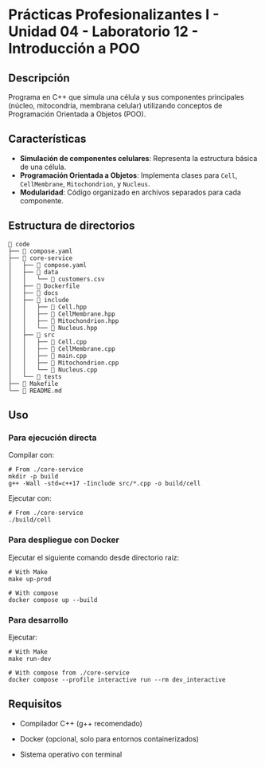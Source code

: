# Prácticas Profesionalizantes I - Unidad 04 - Laboratorio 12 - Introducción a POO

## Descripción

Programa en C++ que simula una célula y sus componentes principales (núcleo, mitocondria, membrana celular) utilizando conceptos de Programación Orientada a Objetos (POO).

## Características

- **Simulación de componentes celulares**: Representa la estructura básica de una célula.
- **Programación Orientada a Objetos**: Implementa clases para `Cell`, `CellMembrane`, `Mitochondrion`, y `Nucleus`.
- **Modularidad**: Código organizado en archivos separados para cada componente.

## Estructura de directorios

```shell
 code
├──  compose.yaml
├──  core-service
│   ├──  compose.yaml
│   ├──  data
│   │   └──  customers.csv
│   ├──  Dockerfile
│   ├──  docs
│   ├──  include
│   │   ├──  Cell.hpp
│   │   ├──  CellMembrane.hpp
│   │   ├──  Mitochondrion.hpp
│   │   └──  Nucleus.hpp
│   ├── 󱧼 src
│   │   ├──  Cell.cpp
│   │   ├──  CellMembrane.cpp
│   │   ├──  main.cpp
│   │   ├──  Mitochondrion.cpp
│   │   └──  Nucleus.cpp
│   └── 󰙨 tests
├──  Makefile
└──  README.md
```

## Uso

### Para ejecución directa

Compilar con:

```shell
# From ./core-service
mkdir -p build
g++ -Wall -std=c++17 -Iinclude src/*.cpp -o build/cell
```

Ejecutar con:

```shell
# From ./core-service
./build/cell
```

### Para despliegue con Docker

Ejecutar el siguiente comando desde directorio raiz:

```shell
# With Make
make up-prod

# With compose
docker compose up --build
```

### Para desarrollo

Ejecutar:

```shell
# With Make
make run-dev

# With compose from ./core-service
docker compose --profile interactive run --rm dev_interactive
```

## Requisitos

- Compilador C++ (g++ recomendado)

- Docker (opcional, solo para entornos containerizados)

- Sistema operativo con terminal